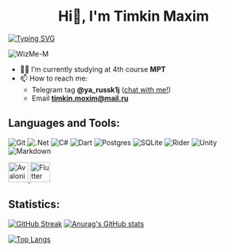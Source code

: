 <h1 align="center">Hi👋, I'm Timkin Maxim</h1>

[![Typing SVG](https://readme-typing-svg.herokuapp.com?color=%2336BCF7&lines=Desktop+app+developer)](https://git.io/typing-svg)

![WizMe-M](https://komarev.com/ghpvc/?username=wizme-m&label=PROFILE+VIEWS&color=red&style=plastic)

- 👨‍🎓 I’m currently studying at 4th course **MPT**
- 📫 How to reach me: 
  - Telegram tag **@ya_russk1j** ([chat with me!](https://t.me/ya_russk1j))
  - Email **timkin.moxim@mail.ru**

## Languages and Tools:

![Git](https://img.shields.io/badge/git-%23F05033.svg?style=for-the-badge&logo=git&logoColor=white)
![.Net](https://img.shields.io/badge/.NET-5C2D91?style=for-the-badge&logo=.net&logoColor=white)
![C#](https://img.shields.io/badge/c%23-%23239120.svg?style=for-the-badge&logo=c-sharp&logoColor=white)
![Dart](https://img.shields.io/badge/dart-%230175C2.svg?style=for-the-badge&logo=dart&logoColor=white)
![Postgres](https://img.shields.io/badge/postgres-%23316192.svg?style=for-the-badge&logo=postgresql&logoColor=white)
![SQLite](https://img.shields.io/badge/sqlite-%2307405e.svg?style=for-the-badge&logo=sqlite&logoColor=white)
![Rider](https://img.shields.io/badge/Rider-000000.svg?style=for-the-badge&logo=Rider&logoColor=white&color=black&labelColor=crimson)
![Unity](https://img.shields.io/badge/unity-%23000000.svg?style=for-the-badge&logo=unity&logoColor=white)
![Markdown](https://img.shields.io/badge/markdown-%23000000.svg?style=for-the-badge&logo=markdown&logoColor=white)

<a href="https://avaloniaui.net/"> <img src="https://avatars2.githubusercontent.com/u/14075148?s=200&v=4" alt="Avalonia UI" width="40" height="40" /> </a>
<a href="https://flutter.dev/"> <img src="https://seeklogo.com/images/F/flutter-logo-5086DD11C5-seeklogo.com.png" alt="Flutter" width="40" height="40" /> </a>
 
 ## Statistics:
 
[![GitHub Streak](https://github-readme-streak-stats.herokuapp.com/?user=WizMe-M&theme=tokyonight)](https://git.io/streak-stats)
[![Anurag's GitHub stats](https://github-readme-stats.vercel.app/api?username=WizMe-M&theme=tokyonight&PAT1)](https://github.com/anuraghazra/github-readme-stats)

[![Top Langs](https://github-readme-stats.vercel.app/api/top-langs/?username=WizMe-M&layout=compact&theme=tokyonight&PAT1)](https://github.com/anuraghazra/github-readme-stats)
